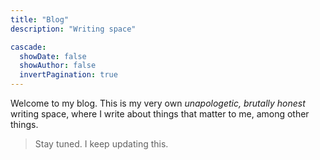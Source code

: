 ```yaml
---
title: "Blog"
description: "Writing space"

cascade:
  showDate: false
  showAuthor: false
  invertPagination: true
---
```


Welcome to my blog. This is my very own _unapologetic, brutally honest_ writing
space, where I write about things that matter to me, among other things. 

> Stay tuned. I keep updating this.
